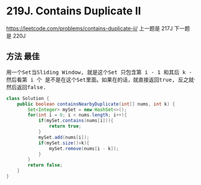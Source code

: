 # 219J. Contains Duplicate II
https://leetcode.com/problems/contains-duplicate-ii/
上一题是 217J
下一题是 220J

## 方法 最佳
<pre>
用一个Set当Sliding Window, 就是这个Set 只包含第 i - 1 和其后 k - 1个元素
然后看第 i 个 是不是在这个Set里面。如果在的话，就直接返回true, 反之就一直到末尾，
然后返回false.
</pre>
```Java
class Solution {
    public boolean containsNearbyDuplicate(int[] nums, int k) {
        Set<Integer> mySet = new HashSet<>();
        for(int i = 0; i < nums.length; i++){
            if(mySet.contains(nums[i])){
                return true;
            }
            mySet.add(nums[i]);
            if(mySet.size()>k){
                mySet.remove(nums[i - k]);
            }
        }
        return false;
    }
}
```
